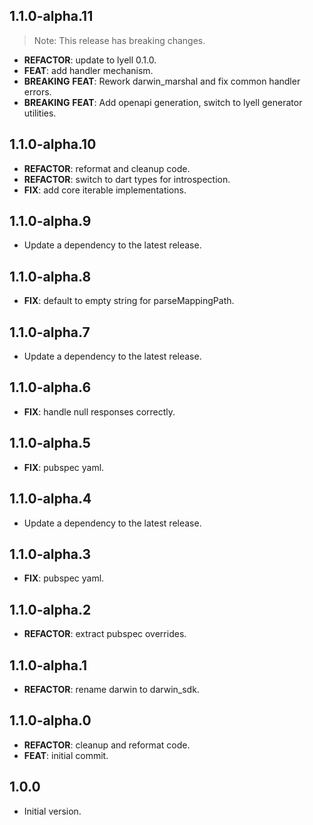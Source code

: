 ## 1.1.0-alpha.11

> Note: This release has breaking changes.

 - **REFACTOR**: update to lyell 0.1.0.
 - **FEAT**: add handler mechanism.
 - **BREAKING** **FEAT**: Rework darwin_marshal and fix common handler errors.
 - **BREAKING** **FEAT**: Add openapi generation, switch to lyell generator utilities.

## 1.1.0-alpha.10

 - **REFACTOR**: reformat and cleanup code.
 - **REFACTOR**: switch to dart types for introspection.
 - **FIX**: add core iterable implementations.

## 1.1.0-alpha.9

 - Update a dependency to the latest release.

## 1.1.0-alpha.8

 - **FIX**: default to empty string for parseMappingPath.

## 1.1.0-alpha.7

 - Update a dependency to the latest release.

## 1.1.0-alpha.6

 - **FIX**: handle null responses correctly.

## 1.1.0-alpha.5

 - **FIX**: pubspec yaml.

## 1.1.0-alpha.4

 - Update a dependency to the latest release.

## 1.1.0-alpha.3

 - **FIX**: pubspec yaml.

## 1.1.0-alpha.2

 - **REFACTOR**: extract pubspec overrides.

## 1.1.0-alpha.1

 - **REFACTOR**: rename darwin to darwin_sdk.

## 1.1.0-alpha.0

 - **REFACTOR**: cleanup and reformat code.
 - **FEAT**: initial commit.

## 1.0.0

- Initial version.
